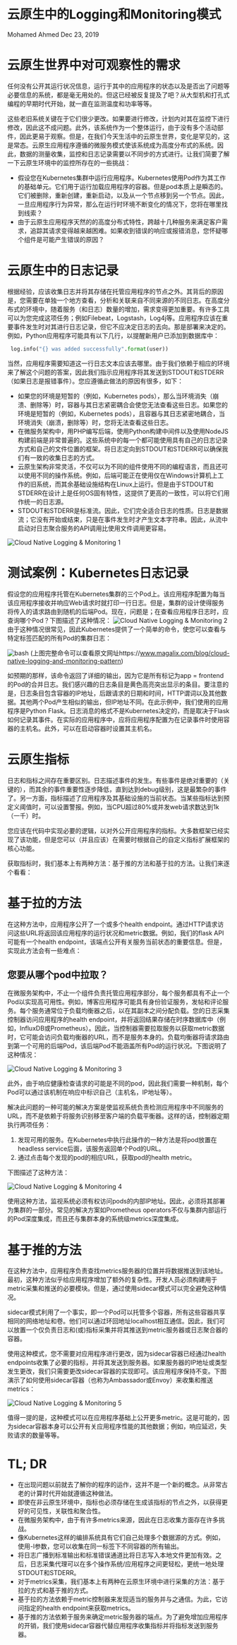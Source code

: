 # 云原生中的Logging和Monitoring模式
Mohamed Ahmed
Dec 23, 2019

# 云原生世界中对可观察性的需求
任何没有公开其运行状况信息，运行于其中的应用程序的状态以及是否出了问题等必要信息的系统，都是毫无用处的。但这已经被反复提及了吧？从大型机和打孔式编程的早期时代开始，就一直在监测温度和功率等等。

这些老旧系统关键在于它们很少更改。如果要进行修改，计划内对其在监控下进行修改，因此这不成问题。此外，该系统作为一个整体运行，由于没有多个活动部件，因此更易于观察。但是，在我们今天生活中的云原生世界，变化是罕见的，这是常态。云原生应用程序遵循的微服务模式使该系统成为高度分布式的系统。因此，数据的测量收集，监控和日志记录需要以不同步的方式进行。让我们简要了解一下云原生环境中的监控所存在的一些挑战：

- 假设您在Kubernetes集群中运行应用程序。Kubernetes使用Pod作为其工作的基础单元。它们用于运行加载应用程序的容器。但是pod本质上是瞬态的。它们被删除，重新创建，重新启动，以及从一个节点移到另一个节点。因此，一旦应用程序行为异常，那么在运行时环境不断变化的情况下，您将在哪里找到线索？
- 由于云原生应用程序天然的的高度分布式特性，跨越十几种服务来满足客户需求，追踪其请求变得越来越困难。如果收到错误的响应或报错消息，您怀疑哪个组件是可能产生错误的原因？

# 云原生中的日志记录
根据经验，应该收集日志并将其存储在托管应用程序的节点之外。其背后的原因是，您需要在单独一个地方查看，分析和关联来自不同来源的不同日志。在高度分布式的环境中，随着服务（和日志）数量的增加，需求变得更加重要。有许多工具可以为您完成这项任务；例如Filebeat，Logstash，Log4j等。应用程序应该在重要事件发生时对其进行日志记录，但它不应决定日志的去向。那是部署来决定的。例如，Python应用程序可能具有以下几行，以提醒新用户已添加到数据库中：

```python
 log.info("{} was added successfully".format(user))
```

当然，应用程序需要知道这一行日志文本应该去哪里。由于我们依赖于相应的环境来了解这个问题的答案，因此我们指示应用程序将其发送到STDOUT和STDERR（如果日志是报错事件）。您应遵循此做法的原因有很多，如下：

- 如果您的环境是短暂的（例如，Kubernetes pods），那么当环境消失（崩溃、删除等）时，容器与其日志紧密耦合会使您无法查看这些日志。如果您的环境是短暂的（例如，Kubernetes pods），且容器与其日志紧密地耦合，当环境消失（崩溃，删除等）时，您将无法查看这些日志。
- 在微服务架构中，用PHP编写后端，使用Python构建中间件以及使用NodeJS构建前端是非常普遍的。这些系统中的每一个都可能使用具有自己的日志记录方式和自己的文件位置的框架。将日志定向到STDOUT和STDERR可以确保我们有一致的收集日志的方式。
- 云原生架构非常灵活，不仅可以为不同的组件使用不同的编程语言，而且还可以使用不同的操作系统。例如，后端可能正在使用仅在Windows计算机上工作的旧系统，而其余基础设施结构在Linux上运行。但是由于STDOUT和STDERR在设计上是任何OS固有特性，这提供了更高的一致性，可以将它们用作统一的日志源。
- STDOUT和STDERR是标准流。因此，它们完全适合日志的性质。日志是数据流；它没有开始或结束，只是在事件发生时才产生文本字符串。因此，从流中启动对日志聚合服务的API调用比使用文件调用更容易。

![Cloud Native Logging & Monitoring 1](https://img-blog.csdnimg.cn/20200417073615405.png?x-oss-process=image/watermark,type_ZmFuZ3poZW5naGVpdGk,shadow_10,text_aHR0cHM6Ly9ibG9nLmNzZG4ubmV0L3dlaXhpbl80Mjk5NjU5NQ==,size_16,color_FFFFFF,t_70#pic_center)
# 测试案例：Kubernetes日志记录
假设您的应用程序托管在Kubernetes集群的三个Pod上。该应用程序配置为每当该应用程序接收并响应Web请求时就打印一行日志。但是，集群的设计使得服务将传入的请求路由到随机的后端Pod。现在，问题是；在查看应用程序日志时，应查询哪个Pod？下图描述了这种情况：
![Cloud Native Logging & Monitoring 2](https://img-blog.csdnimg.cn/20200417074112214.png#pic_center)
由于这种情况很常见，因此Kubernetes提供了一个简单的命令，使您可以查看与特定标签匹配的所有Pod的集群日志：

![bash](https://img-blog.csdnimg.cn/20200417200843981.png?x-oss-process=image/watermark,type_ZmFuZ3poZW5naGVpdGk,shadow_10,text_aHR0cHM6Ly9ibG9nLmNzZG4ubmV0L3dlaXhpbl80Mjk5NjU5NQ==,size_16,color_FFFFFF,t_70#pic_center)
(上图完整命令可以查看原文网址https://www.magalix.com/blog/cloud-native-logging-and-monitoring-pattern)

如预期的那样，该命令返回了详细的输出，因为它是所有标记为app = frontend的Pod的合并日志。我们感兴趣的日志条目是黄色高亮突出显示的条目。要注意的是，日志条目包含容器的IP地址，后跟请求的日期和时间，HTTP谓词以及其他数据。其他两个Pod产生相似的输出，但IP地址不同。在此示例中，我们使用的应用程序是Python Flask。日志消息的格式不是Kubernetes决定的，而是取决于Flask如何记录其事件。在实际的应用程序中，应将应用程序配置为在记录事件时使用容器的主机名。此外，可以在启动容器时设置其主机名。

# 云原生指标
日志和指标之间存在重要区别。日志描述事件的发生。有些事件是绝对重要的（关键的），而其余的事件重要性逐步降低，直到达到debug级别，这是最繁杂的事件了。另一方面，指标描述了应用程序及其基础设施的当前状态。当某些指标达到预定义阈值时，可以设置警报。例如，当CPU超过80%或并发web请求数达到1k（一千）时。

您应该在代码中实现必要的逻辑，以对外公开应用程序的指标。大多数框架已经实现了该功能，但是您可以（并且应该）在需要时根据自己的自定义指标扩展框架的核心功能。

获取指标时，我们基本上有两种方法：基于推的方法和基于拉的方法。让我们来逐个看看：

# 基于拉的方法
在这种方法中，应用程序公开了一个或多个health endpoint。通过HTTP请求访问这些URL将返回该应用程序的运行状况和metric数据。例如，我们的flask API可能有一个health endpoint，该端点公开有关服务当前状态的重要信息。但是，实现此方法会有一些难点：

## 您要从哪个pod中拉取？
在微服务架构中，不止一个组件负责托管应用程序部分，每个服务都具有不止一个Pod以实现高可用性。例如，博客应用程序可能具有身份验证服务，发帖和评论服务。每个服务通常位于负载均衡器之后，以在其副本之间分配负载。您的日志采集控制器访问应用程序的health endpoint，并将返回结果存储在时序数据库中（例如，InfluxDB或Prometheus）。因此，当控制器需要拉取服务以获取metric数据时，它可能会访问负载均衡器的URL，而不是服务本身的。负载均衡器将请求路由到第一个可用的后端Pod，该后端Pod不能涵盖所有Pod的运行状况。下图说明了这种情况：

![Cloud Native Logging & Monitoring 3](https://img-blog.csdnimg.cn/2020041707421549.png?x-oss-process=image/watermark,type_ZmFuZ3poZW5naGVpdGk,shadow_10,text_aHR0cHM6Ly9ibG9nLmNzZG4ubmV0L3dlaXhpbl80Mjk5NjU5NQ==,size_16,color_FFFFFF,t_70#pic_center)

此外，由于响应健康检查请求的可能是不同的pod，因此我们需要一种机制，每个Pod可以通过该机制在响应中标识自己（主机名，IP地址等）。

解决此问题的一种可能的解决方案是使监视系统负责检测应用程序中不同服务的URL，而不是依赖于将服务识别移至客户端的负载平衡器。这样的话，控制器定期执行两项任务：

 1. 发现可用的服务。在Kubernetes中执行此操作的一种方法是将pod放置在headless service后面，该服务返回单个Pod的URL。
 2. 通过点击每个发现的pod的相应URL，获取pod的health metric。

下图描述了这种方法：

![Cloud Native Logging & Monitoring 4](https://img-blog.csdnimg.cn/20200417074717126.png?x-oss-process=image/watermark,type_ZmFuZ3poZW5naGVpdGk,shadow_10,text_aHR0cHM6Ly9ibG9nLmNzZG4ubmV0L3dlaXhpbl80Mjk5NjU5NQ==,size_16,color_FFFFFF,t_70#pic_center)

使用这种方法，监视系统必须有权访问pods的内部IP地址。因此，必须将其部署为集群的一部分。常见的解决方案如Prometheus operators不仅与集群内部运行的Pod深度集成，而且还与集群本身的系统级metrics深度集成。

# 基于推的方法
在这种方法中，应用程序负责查找metrics服务器的位置并将数据推送到该地址。最初，这种方法似乎给应用程序增加了额外的复杂性。开发人员必须构建用于metric采集和推送的必要模块。但是，通过使用sidecar模式可以完全避免这种情况。

sidecar模式利用了一个事实，即一个Pod可以托管多个容器，所有这些容器共享相同的网络地址和卷。他们可以通过环回地址localhost相互通信。因此，我们可以放置一个仅负责日志和(或)指标采集并将其推送到metric服务器或日志聚合器的容器。

使用这种模式，您不需要对应用程序进行更改，因为sidecar容器已经通过health endpoints收集了必要的指标，并将其发送到服务器。如果服务器的IP地址或类型发生更改，我们只需要更改sidecar容器的实现即可。该应用程序保持不变。下图演示了如何使用sidecar容器（也称为Ambassador或Envoy）来收集和推送metrics：

![Cloud Native Logging & Monitoring 5](https://img-blog.csdnimg.cn/20200417074815226.png#pic_center)

值得一提的是，这种模式可以在应用程序基础上公开更多metric。这是可能的，因为sidecar容器本身可以公开有关应用程序性能的其他数据；例如，响应延迟，失败请求的数量等等。

# TL; DR
- 在出现问题以前就去了解你的程序的运作，这并不是一个新的概念。从非常古老的计算时代开始就遵循这种做法。
- 即使在非云原生环境中，指标也必须存储在生成该指标的节点之外，以获得更好的可见性，关联性和聚合性。
- 在微服务架构中，由于有许多metrics来源，因此在日志收集方面存在许多挑战。
- 像Kubernetes这样的编排系统具有它们自己处理多个数据源的方式。例如，使用-l参数，您可以收集在同一标签下不同容器的所有输出。
- 将日志广播到标准输出和标准错误通道比将日志写入本地文件更加有效。之后，日志采集代理可以在多个操作系统/应用程序之间更轻松，更统一地处理STDOUT和STDERR。
- 对于metrics采集，我们基本上有两种在云原生环境中进行采集的方法：基于拉的方式和基于推的方式。
- 基于拉的方法依赖于metric控制器来发现适当的服务并与之通信。为此，它访问指定的health endpoint来获取metrics。
- 基于推的方法依赖于服务来确定metric服务器的端点。为了避免增加应用程序的开销，我们使用sidecar容器代替应用程序收集指标并将指标发送到服务器。